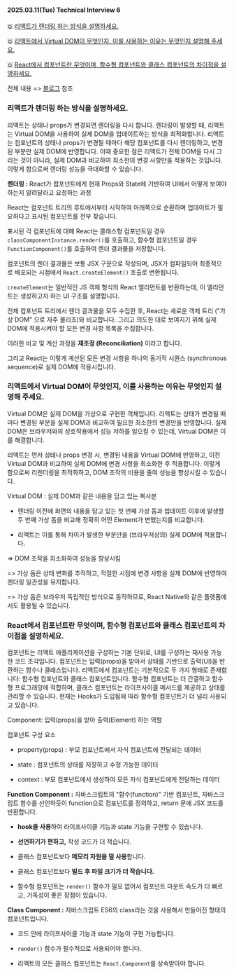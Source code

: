 #### 2025.03.11(Tue) Technical Interview 6

🇶 [리액트가 렌더링 하는 방식을 설명하세요.](#리액트가-렌더링-하는-방식을-설명하세요)

🇶 [리액트에서 Virtual DOM이 무엇인지, 이를 사용하는 이유는 무엇인지 설명해 주세요.](#리액트에서-virtual-dom이-무엇인지-이를-사용하는-이유는-무엇인지-설명해-주세요)

🇶 [React에서 컴포넌트란 무엇이며, 함수형 컴포넌트와 클래스 컴포넌트의 차이점을 설명하세요.](#react에서-컴포넌트란-무엇이며-함수형-컴포넌트와-클래스-컴포넌트의-차이점을-설명하세요)

전체 내용 => [블로그]() 참조

### 리액트가 렌더링 하는 방식을 설명하세요.

리액트는 상태나 props가 변경되면 렌더링을 다시 합니다. 렌더링이 발생할 때, 리액트는 Virtual DOM을 사용하여 실제 DOM을 업데이트하는 방식을 최적화합니다. 리액트는 컴포넌트의 상태나 props가 변경될 때마다 해당 컴포넌트를 다시 렌더링하고, 변경된 부분만 실제 DOM에 반영합니다. 이때 중요한 점은 리액트가 전체 DOM을 다시 그리는 것이 아니라, 실제 DOM과 비교하여 최소한의 변경 사항만을 적용하는 것입니다. 이렇게 함으로써 렌더링 성능을 극대화할 수 있습니다.

**렌더링 :** React가 컴포넌트에게 현재 Props와 State에 기반하여 UI에서 어떻게 보여야 하는지 알려달라고 요청하는 과정

React는 컴포넌트 트리의 루트에서부터 시작하여 아래쪽으로 순환하며 업데이트가 필요하다고 표시된 컴포넌트를 전부 찾습니다. 

표시된 각 컴포넌트에 대해 React는 클래스형 컴포넌트일 경우 `classComponentInstance.render()`를 호출하고, 함수형 컴포넌트일 경우 `FunctionComponent()`를 호출하여 렌더 결과물을 저장합니다.

컴포넌트의 렌더 결과물은 보통 JSX 구문으로 작성되며, JSX가 컴파일되어 최종적으로 배포되는 시점에서 `React.createElement()` 호출로 변환됩니다. 

`createElement`는 일반적인 JS 객체 형식의 React 엘리먼트를 반환하는데, 이 엘리먼트는 생성하고자 하는 UI 구조를 설명합니다.

전체 컴포넌트 트리에서 렌더 결과물을 모두 수집한 후, React는 새로운 객체 트리 ("가상 DOM" 으로 자주 불리죠)와 비교합니다. 그리고 의도한 대로 보여지기 위해 실제 DOM에 적용시켜야 할 모든 변경 사항 목록을 수집합니다. 

이러한 비교 및 계산 과정을 **재조정 (Reconciliation)** 이라고 합니다.

그리고 React는 이렇게 계산된 모든 변경 사항을 하나의 동기적 시퀀스 (synchronous sequence)로 실제 DOM에 적용시킵니다.

### 리액트에서 Virtual DOM이 무엇인지, 이를 사용하는 이유는 무엇인지 설명해 주세요.

Virtual DOM은 실제 DOM을 가상으로 구현한 객체입니다. 리액트는 상태가 변경될 때마다 변경된 부분을 실제 DOM과 비교하여 필요한 최소한의 변경만을 반영합니다. 실제 DOM은 브라우저와의 상호작용에서 성능 저하를 일으킬 수 있는데, Virtual DOM은 이를 해결합니다.

리액트는 먼저 상태나 props 변경 시, 변경된 내용을 Virtual DOM에 반영하고, 이전 Virtual DOM과 비교하여 실제 DOM에 변경 사항을 최소화한 후 적용합니다. 이렇게 함으로써 리렌더링을 최적화하고, DOM 조작의 비용을 줄여 성능을 향상시킬 수 있습니다.

Virtual DOM : 실제 DOM과 같은 내용을 담고 있는 복사본

- 렌더링 이전에 화면의 내용을 담고 있는 첫 번째 가상 돔과 업데이트 이후에 발생할 두 번째 가상 돔을 비교해 정확히 어떤 Element가 변했는지를 비교합니다.

- 리액트는 이를 통해 차이가 발생한 부분만을 (브라우저상의) 실제 DOM에 적용합니다.

=> DOM 조작을 최소화하여 성능을 향상시킴

=> 가상 돔은 상태 변화를 추적하고, 적절한 시점에 변경 사항을 실제 DOM에 반영하여 렌더링 일관성을 유지합니다.

=> 가상 돔은 브라우저 독립적인 방식으로 동작하므로, React Native와 같은 플랫폼에서도 활용될 수 있습니다.

### React에서 컴포넌트란 무엇이며, 함수형 컴포넌트와 클래스 컴포넌트의 차이점을 설명하세요.

컴포넌트는 리액트 애플리케이션을 구성하는 기본 단위로, UI를 구성하는 재사용 가능한 코드 조각입니다. 컴포넌트는 입력(props)을 받아서 상태를 기반으로 출력(UI)을 반환하는 함수나 클래스입니다. 리액트에서 컴포넌트는 기본적으로 두 가지 형태로 존재합니다: 함수형 컴포넌트와 클래스 컴포넌트입니다. 함수형 컴포넌트는 더 간결하고 함수형 프로그래밍에 적합하며, 클래스 컴포넌트는 라이프사이클 메서드를 제공하고 상태를 관리할 수 있습니다. 현재는 Hooks가 도입됨에 따라 함수형 컴포넌트가 더 널리 사용되고 있습니다.

Component: 입력(props)을 받아 출력(Element) 하는 역할

컴포넌트 구성 요소

- property(props) : 부모 컴포넌트에서 자식 컴포넌트에 전달되는 데이터

- state : 컴포넌트의 상태를 저장하고 수정 가능한 데이터

- context : 부모 컴포넌트에서 생성하여 모든 자식 컴포넌트에게 전달하는 데이터

**Function Component :** 자바스크립트의 "함수(function)" 기반 컴포넌트, 자바스크립트 함수를 선언하듯이 function으로 컴포넌트를 정의하고, return 문에 JSX 코드를 반환합니다.

- **hook을 사용**하여 라이프사이클 기능과 state 기능을 구현할 수 있습니다.

- **선언하기가 편하고,** 작성 코드가 더 적습니다.

- 클래스 컴포넌트보다 **메모리 자원을 덜 사용**합니다.

- 클래스 컴포넌트보다 **빌드 후 파일 크기가 더 작습니다.**

- 함수형 컴포넌트는 `render()` 함수가 필요 없어서 컴포넌트 마운트 속도가 더 빠르고, 가독성이 좋은 장점이 있습니다.

**Class Component :** 자바스크립트 ES6의 class라는 것을 사용해서 만들어진 형태의 컴포넌트입니다.

- 코드 안에 라이프사이클 기능과 state 기능이 구현 가능합니다.

- `render()` 함수가 필수적으로 사용되어야 합니다.

- 리액트의 모든 클래스 컴포넌트는 `React.Component`를 상속받아야 합니다.
